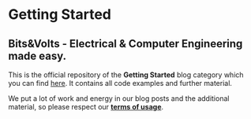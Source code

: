 # Getting Started

## Bits&Volts - Electrical & Computer Engineering made easy.

This is the official repository of the **Getting Started** blog category which
you can find [here](https://bitsandvolts.org/categories/getting_started). It
contains all code examples and further material.

We put a lot of work and energy in our blog posts and the additional material,
so please respect our [**terms of usage**](./LICENSE).
